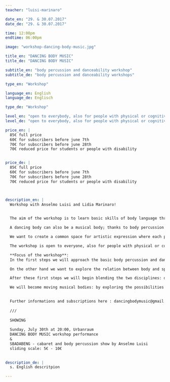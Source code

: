 ```yaml
---
teacher: "luisi-marinaro"

date_en: "29. & 30.07.2017"
date_de: "29. & 30.07.2017"

time: 12:00pm
endtime: 06:00pm

image: "workshop-dancing-body-music.jpg"

title_en: "DANCING BODY MUSIC"
title_de: "DANCING BODY MUSIC"

subtitle_en: "body percussion and danceability workshop"
subtitle_de: "body percussion and danceability workshops"

type_en: "Workshop"

language_en: English
language_de: Englisch

type_de: "Workshop"

level_en: "open to everybody, also for people with physical or cognitive disability. Musicians, dancers, curious people: everyone is welcome!"
level_de: "open to everybody, also for people with physical or cognitive disability. Musicians, dancers, curious people: everyone is welcome!"

price_en: |
  85€ full price  
  60€ for subscribers before june 7th  
  70€ for subscribers before june 28th  
  70€ reduced price for students or people with disability


price_de: |
  85€ full price  
  60€ for subscribers before june 7th  
  70€ for subscribers before june 28th  
  70€ reduced price for students or people with disability



description_en: |  
  Workshop with Anselmo Luisi and Lidia Marinaro!  
  

  The aim of the workshop is to learn basic skills of body language through dance and rhythm.  

  A dancing body can also be a musical body; thanks to body percussion technique and dance improvisation (DanceAbility) in this workshop we will explore and push individual limits beyond the possibilities we normally think our body would have.

  We want to create a common space for artistic expression where each person's diversity is emphasised: limit is the essential starting point of creative action.

  The workshop is open to everyone, also for people with physical or cognitive disability. Dancers and musicians, or people who are just interested in exploring body language: everyone is welcome!  

  **Focus of the workshop**:  
  In the first steps we will approach the basic body percussion and dance skills separately. On one hand we will explore the wide range of sounds a body can create: we will then learn some simple grooves through coordination exercises and we will perform simple improvisations, both collective and individual.  

  On the other hand we want to explore the relation between body and space while dancing: we want to awaken intuitive thought and discover the pleasure of moving our body at our own pace. How do I relate to different forms and bodies? How can I open up my imagination if I change my point of view? These are some of the questions which will move our workshop.

  After these first steps we will begin blending the two disciplines: dance and music become one same thing, movement generates sound, sound generates movement.

  We will become moving musical bodies: by exploring the possibilities of this new way of living the surrounding space we will be able to create a final collective performance.

  
  Further informations and subscriptions here : dancingbodymusic@gmail.com  
  
  ///  
  
  SHOWING  
  
  Sunday, July 30th at 20:00, Urbanraum  
  DANCING BODY MUSIC workshop performance  
  &  
  SBADABENG - cabaret and body percussion show by Anselmo Luisi  
  sliding scale: 5€ - 10€

  
description_de: |
  s. English descritpion

---
```

